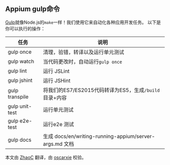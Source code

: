 ## Appium gulp命令

[Gulp](http://gulpjs.com)就像Node.js的`make`一样！我们使用它来自动化各种应用开发任务。
以下是你可以执行的操作：

|任务|说明|
| ---- | ----------- |
| gulp once |清理，验错，转译以及运行单元测试|
| gulp watch |当代码更改时，自动运行`gulp once`|
| gulp lint |运行 JSLint |
| gulp jshint |运行 JSHint |
| gulp transpile |将我们的ES7/ES2015代码转译为ES5，生成`/build`目录+内容|
| gulp unit-test |运行单元测试|
| gulp e2e-test |运行e2e 测试 |
| gulp docs |生成 docs/en/writing-running-appium/server-args.md 文档|

本文由 [ZhaoC](https://github.com/ZhaoC) 翻译，由 [oscarxie](https://github.com/oscarxie) 校验。
